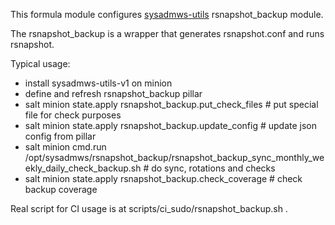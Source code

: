 This formula module configures [sysadmws-utils](https://github.com/sysadmws/sysadmws-utils) rsnapshot_backup module.

The rsnapshot_backup is a wrapper that generates rsnapshot.conf and runs rsnapshot.

Typical usage:
- install sysadmws-utils-v1 on minion
- define and refresh rsnapshot_backup pillar
- salt minion state.apply rsnapshot_backup.put_check_files # put special file for check purposes
- salt minion state.apply rsnapshot_backup.update_config # update json config from pillar
- salt minion cmd.run /opt/sysadmws/rsnapshot_backup/rsnapshot_backup_sync_monthly_weekly_daily_check_backup.sh # do sync, rotations and checks
- salt minion state.apply rsnapshot_backup.check_coverage # check backup coverage

Real script for CI usage is at scripts/ci_sudo/rsnapshot_backup.sh .
